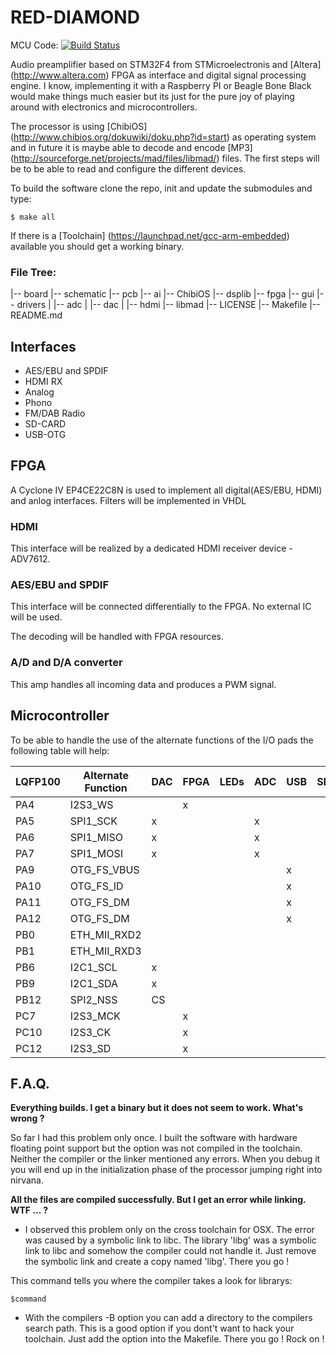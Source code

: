 # RED-DIAMOND

MCU Code:
[![Build Status](https://travis-ci.org/alextrem/red-diamond.svg?branch=master)](https://travis-ci.org/alextrem/red-diamond)

Audio preamplifier based on STM32F4 from STMicroelectronis and [Altera] (http://www.altera.com) FPGA as interface and digital signal processing engine. I know, implementing it with a Raspberry PI or Beagle Bone Black would make things much easier but its just for the pure joy of playing around with electronics and microcontrollers.

The processor is using [ChibiOS] (http://www.chibios.org/dokuwiki/doku.php?id=start) as operating system and in future it is maybe able to decode and encode [MP3] (http://sourceforge.net/projects/mad/files/libmad/) files. The first steps will be to be able to read and configure the different devices.

To build the software clone the repo, init and update the submodules and type:

    $ make all

If there is a [Toolchain] (https://launchpad.net/gcc-arm-embedded) available you should get a working binary.

### File Tree: ###

|-- board
    |-- schematic
    |-- pcb
|-- ai
|-- ChibiOS
|-- dsplib
|-- fpga
|-- gui
|-- drivers
|   |-- adc
|   |-- dac
|   |-- hdmi
|-- libmad
|-- LICENSE
|-- Makefile
|-- README.md

## Interfaces
* AES/EBU and SPDIF
* HDMI RX
* Analog
* Phono
* FM/DAB Radio
* SD-CARD
* USB-OTG

## FPGA
A Cyclone IV EP4CE22C8N is used to implement all digital(AES/EBU, HDMI) and anlog interfaces. Filters will be implemented in VHDL

### HDMI
This interface will be realized by a dedicated HDMI receiver device - ADV7612.

### AES/EBU and SPDIF
This interface will be connected differentially to the FPGA. No external IC will be used.

The decoding will be handled with FPGA resources.

### A/D and D/A converter
This amp handles all incoming data and produces a PWM signal.

## Microcontroller
To be able to handle the use of the alternate functions of the I/O pads the following table will help:

|LQFP100 | Alternate Function | DAC | FPGA | LEDs | ADC | USB | SDIO | HDMI |
|--------|--------------------|-----|------|------|-----|-----|------|------|
|PA4     | I2S3_WS            |     |   x  |      |     |     |      |      |
|PA5     | SPI1_SCK           |  x  |      |      |  x  |     |      |      |
|PA6     | SPI1_MISO          |  x  |      |      |  x  |     |      |      |
|PA7     | SPI1_MOSI          |  x  |      |      |  x  |     |      |      |
|PA9     | OTG_FS_VBUS        |     |      |      |     |  x  |      |      |
|PA10    | OTG_FS_ID          |     |      |      |     |  x  |      |      |
|PA11    | OTG_FS_DM          |     |      |      |     |  x  |      |      |
|PA12    | OTG_FS_DM          |     |      |      |     |  x  |      |      |
|PB0     | ETH_MII_RXD2       |     |      |      |     |     |      |      |
|PB1     | ETH_MII_RXD3       |     |      |      |     |     |      |      |
|PB6     | I2C1_SCL           |  x  |      |      |     |     |      |   x  |
|PB9     | I2C1_SDA           |  x  |      |      |     |     |      |   x  |
|PB12    | SPI2_NSS           | CS  |      |      |     |     |      |      |
|PC7     | I2S3_MCK           |     |   x  |      |     |     |      |      |
|PC10    | I2S3_CK            |     |   x  |      |     |     |      |      |
|PC12    | I2S3_SD            |     |   x  |      |     |     |      |      |

## F.A.Q.
**Everything builds. I get a binary but it does not seem to work. What's wrong ?**

So far I had this problem only once. I built the software with hardware floating point support but the option was not compiled in the toolchain. Neither the compiler or the linker mentioned any errors. When you debug it you will end up in the initialization phase of the processor jumping right into nirvana.

**All the files are compiled successfully. But I get an error while linking. WTF ... ?**

* I observed this problem only on the cross toolchain for OSX. The error was caused by a symbolic link to libc. The library 'libg' was a symbolic link to libc and somehow the compiler could not handle it.
Just remove the symbolic link and create a copy named 'libg'. There you go !

This command tells you where the compiler takes a look for librarys:

    $command

* With the compilers -B option you can add a directory to the compilers search path. This is a good option if you dont't want to hack your toolchain. Just add the option into the Makefile. There you go ! Rock on !
